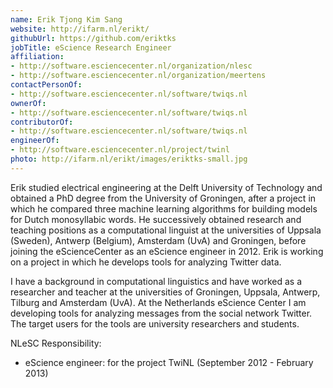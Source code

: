 ```yaml
---
name: Erik Tjong Kim Sang
website: http://ifarm.nl/erikt/
githubUrl: https://github.com/eriktks
jobTitle: eScience Research Engineer
affiliation:
- http://software.esciencecenter.nl/organization/nlesc
- http://software.esciencecenter.nl/organization/meertens
contactPersonOf:
- http://software.esciencecenter.nl/software/twiqs.nl
ownerOf:
- http://software.esciencecenter.nl/software/twiqs.nl
contributorOf:
- http://software.esciencecenter.nl/software/twiqs.nl
engineerOf:
- http://software.esciencecenter.nl/project/twinl
photo: http://ifarm.nl/erikt/images/eriktks-small.jpg
---
```

Erik studied electrical engineering at the Delft University of Technology and obtained a PhD degree from the University of Groningen, after a project in which he compared three machine learning algorithms for building models for Dutch monosyllabic words. He successively obtained research and teaching positions as a computational linguist at the universities of Uppsala (Sweden), Antwerp (Belgium), Amsterdam (UvA) and Groningen, before joining the eScienceCenter as an eScience engineer in 2012. Erik is working on a project in which he develops tools for analyzing Twitter data.

I have a background in computational linguistics and have worked as a researcher and teacher at the universities of Groningen, Uppsala, Antwerp, Tilburg and Amsterdam (UvA). At the Netherlands eScience Center I am developing tools for analyzing messages from the social network Twitter. The target users for the tools are university researchers and students.

NLeSC Responsibility:

* eScience engineer: for the project TwiNL (September 2012 - February 2013)
